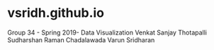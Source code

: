 # vsridh.github.io

Group 34 - Spring 2019- Data Visualization
Venkat Sanjay Thotapalli
Sudharshan Raman Chadalawada
Varun Sridharan
